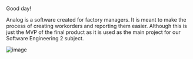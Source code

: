 Good day!

Analog is a software created for factory managers. It is meant to make the process of creating workorders and reporting them easier. Although this is just the MVP of the final product as it is used as the main project for our Software Engineering 2 subject.







![image](https://github.com/user-attachments/assets/6ca0b417-9e31-4106-83bd-cc3adcdcc748)

